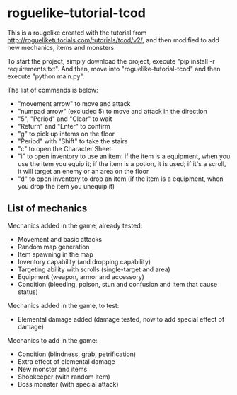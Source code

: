 # roguelike-tutorial-tcod

This is a rougelike created with the tutorial from http://rogueliketutorials.com/tutorials/tcod/v2/, and then modified to add new mechanics, items and monsters.

To start the project, simply download the project, execute "pip install -r requirements.txt".
And then, move into "roguelike-tutorial-tcod" and then execute "python main.py".

The list of commands is below:
- "movement arrow" to move and attack
- "numpad arrow" (excluded 5) to move and attack in the direction
- "5", "Period" and "Clear" to wait
- "Return" and "Enter" to confirm
- "g" to pick up intems on the floor
- "Period" with "Shift" to take the stairs
- "c" to open the Character Sheet
- "i" to open inventory to use an item: if the item is a equipment, when you use the item you equip it; if the item is a potion, it is used; if it's a scroll, it will target an enemy or an area on the floor
- "d" to open inventory to drop an item (if the item is a equipment, when you drop the item you unequip it)


## List of mechanics

Mechanics added in the game, already tested:
- Movement and basic attacks
- Random map generation
- Item spawning in the map
- Inventory capability (and dropping capability)
- Targeting ability with scrolls (single-target and area)
- Equipment (weapon, armor and accessory)
- Condition (bleeding, poison, stun and confusion and item that cause status)

Mechanics added in the game, to test:
- Elemental damage added (damage tested, now to add special effect of damage)

Mechanics to add in the game:
- Condition (blindness, grab, petrification)
- Extra effect of elemental damage
- New monster and items
- Shopkeeper (with random item)
- Boss monster (with special attack)

